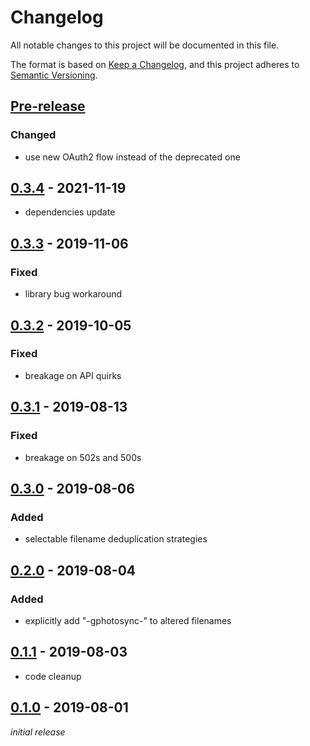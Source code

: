 # Changelog
All notable changes to this project will be documented in this file.

The format is based on [Keep a Changelog](https://keepachangelog.com/en/1.0.0/),
and this project adheres to [Semantic Versioning](https://semver.org/spec/v2.0.0.html).

## [Pre-release]
### Changed
- use new OAuth2 flow instead of the deprecated one

## [0.3.4] - 2021-11-19
- dependencies update

## [0.3.3] - 2019-11-06
### Fixed
- library bug workaround

## [0.3.2] - 2019-10-05
### Fixed
- breakage on API quirks

## [0.3.1] - 2019-08-13
### Fixed
- breakage on 502s and 500s

## [0.3.0] - 2019-08-06
### Added
- selectable filename deduplication strategies

## [0.2.0] - 2019-08-04
### Added
- explicitly add "-gphotosync-" to altered filenames

## [0.1.1] - 2019-08-03
- code cleanup

## [0.1.0] - 2019-08-01
*initial release*

[Pre-release]: https://github.com/nekr0z/gphotosync/releases/tag/latest
[0.3.4]: https://github.com/nekr0z/gphotosync/releases/tag/v0.3.4
[0.3.3]: https://github.com/nekr0z/gphotosync/releases/tag/v0.3.3
[0.3.2]: https://github.com/nekr0z/gphotosync/releases/tag/v0.3.2
[0.3.1]: https://github.com/nekr0z/gphotosync/releases/tag/v0.3.1
[0.3.0]: https://github.com/nekr0z/gphotosync/releases/tag/v0.3.0
[0.2.0]: https://github.com/nekr0z/gphotosync/releases/tag/v0.2.0
[0.1.1]: https://github.com/nekr0z/gphotosync/releases/tag/v0.1.1
[0.1.0]: https://github.com/nekr0z/gphotosync/releases/tag/v0.1.0
